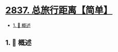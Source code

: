 # [2837. 总旅行距离【简单】](https://github.com/Tdahuyou/TNotes.leetcode/tree/main/notes/2837.%20%E6%80%BB%E6%97%85%E8%A1%8C%E8%B7%9D%E7%A6%BB%E3%80%90%E7%AE%80%E5%8D%95%E3%80%91)

<!-- region:toc -->

- [1. 📝 概述](#1--概述)

<!-- endregion:toc -->

## 1. 📝 概述
